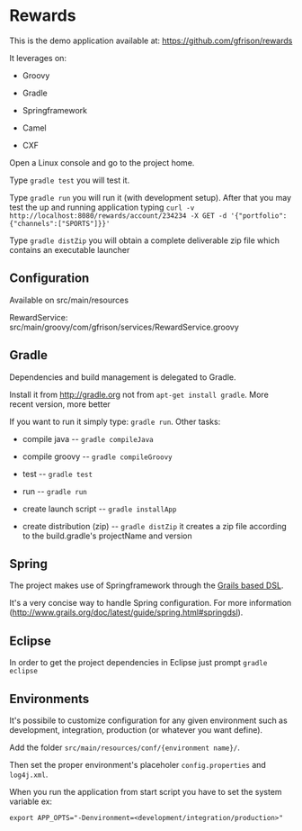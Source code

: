 Rewards
=========

This is the demo application available at: https://github.com/gfrison/rewards 

It leverages on:

* Groovy

* Gradle

* Springframework

* Camel

* CXF

Open a Linux console and go to the project home.

Type `gradle test` you will test it.

Type `gradle run` you will run it (with development setup). 
After that you may test the up and running application typing
`curl -v http://localhost:8080/rewards/account/234234 -X GET -d '{"portfolio":{"channels":["SPORTS"]}}'` 

Type `gradle distZip` you will obtain a complete deliverable zip file which contains an executable launcher

Configuration
-------------

Available on src/main/resources

RewardService: src/main/groovy/com/gfrison/services/RewardService.groovy 


Gradle
------

Dependencies and build management is delegated to Gradle.

Install it from http://gradle.org not from `apt-get install gradle`. More recent version, more better  

If you want to run it simply type: `gradle run`. Other tasks:

* compile java -- `gradle compileJava` 

* compile groovy -- `gradle compileGroovy` 

* test -- `gradle test` 

* run -- `gradle run`

* create launch script  -- `gradle installApp`

* create distribution (zip)   -- `gradle distZip` it creates a zip file according to the build.gradle's projectName and version


Spring
------

The project makes use of Springframework through the [Grails based DSL](https://github.com/gfrison/proto-app/blob/master/src/main/resources/conf/beans.groovy).

It's a very concise way to handle Spring configuration. For more information (http://www.grails.org/doc/latest/guide/spring.html#springdsl).

  
Eclipse
-------

In order to get the project dependencies in Eclipse just prompt `gradle eclipse` 


Environments
------------

It's possibile to customize configuration for any given environment such as development, integration, 
production (or whatever you want define).

Add the folder `src/main/resources/conf/{environment name}/`.

Then set the proper environment's placeholer `config.properties` and `log4j.xml`.

When you run the application from start script you have to set the system variable ex:

`export APP_OPTS="-Denvironment=<development/integration/production>"`






